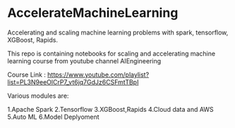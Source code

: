 # AccelerateMachineLearning

Accelerating and scaling machine learning problems with spark, tensorflow, XGBoost, Rapids.

This repo is containing notebooks for scaling and accelerating machine learning course from youtube channel AIEngineering

Course Link : https://www.youtube.com/playlist?list=PL3N9eeOlCrP7_vt6jq7GdJz6CSFmtTBpI

Various modules are:

1.Apache Spark 
2.Tensorflow
3.XGBoost,Rapids
4.Cloud data and AWS
5.Auto ML
6.Model Deplyoment
